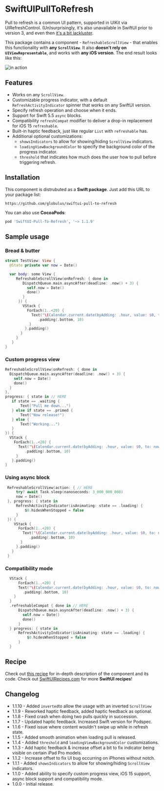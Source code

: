 # SwiftUIPullToRefresh

Pull to refresh is a common UI pattern, supported in UIKit via UIRefreshControl. (Un)surprisingly, it's also unavailable in SwiftUI prior to version 3, and even then [it's a bit lackluster](https://swiftuirecipes.com/blog/pull-to-refresh-with-swiftui-scrollview#drawbacks).

This package contains a component - `RefreshableScrollView`  - that enables this functionality with **any `ScrollView`**. It also **doesn't rely on `UIViewRepresentable`**, and works with **any iOS version**. The end result looks like this:

![in action](https://swiftuirecipes.com/user/pages/01.blog/pull-to-refresh-with-swiftui-scrollview/ezgif-4-bf1673b185d4.gif)

## Features

* Works on any `ScrollView`.
* Customizable progress indicator, with a default `RefreshActivityIndicator` spinner that works on any SwiftUI version.
* Specify refresh operation and choose when it ends.
* Support for Swift 5.5 `async` blocks.
* Compatibility `refreshCompat` modifier to deliver a drop-in replacement for iOS 15 `refreshable`.
* Built-in haptic feedback, just like regular `List` with `refreshable` has.
* Additional optional customizations:
  + `showsIndicators` to allow for showing/hiding `ScrollView` indicators.
  + `loadingViewBackgroundColor` to specify the background color of the progress indicator.
  + `threshold` that indicates how much does the user how to pull before triggering refresh.

## Installation

This component is distrubuted as a **Swift package**. Just add this URL to your package list:

```text
https://github.com/globulus/swiftui-pull-to-refresh
```

You can also use **CocoaPods**:

```ruby
pod 'SwiftUI-Pull-To-Refresh', '~> 1.1.9'
```

## Sample usage

### Bread & butter

```swift
struct TestView: View {
  @State private var now = Date()

  var body: some View {
     RefreshableScrollView(onRefresh: { done in
        DispatchQueue.main.asyncAfter(deadline: .now() + 3) {
          self.now = Date()
          done()
        }
      }) {
        VStack {
          ForEach(1..<20) {
            Text("\(Calendar.current.date(byAdding: .hour, value: $0, to: now)!)")
               .padding(.bottom, 10)
           }
         }.padding()
       }
     }
   }
}
```

### Custom progress view

```swift
RefreshableScrollView(onRefresh: { done in
  DispatchQueue.main.asyncAfter(deadline: .now() + 3) {
    self.now = Date()
    done()
  }
},
progress: { state in // HERE
   if state == .waiting {
       Text("Pull me down...")
   } else if state == .primed {
       Text("Now release!")
   } else {
       Text("Working...")
   }
}) {
  VStack {
    ForEach(1..<20) {
      Text("\(Calendar.current.date(byAdding: .hour, value: $0, to: now)!)")
         .padding(.bottom, 10)
     }
   }.padding()
}
```

### Using async block

```swift
 RefreshableScrollView(action: { // HERE
     try? await Task.sleep(nanoseconds: 3_000_000_000)
     now = Date()
 }, progress: { state in
     RefreshActivityIndicator(isAnimating: state == .loading) {
         $0.hidesWhenStopped = false
     }
 }) {
    VStack {
      ForEach(1..<20) {
        Text("\(Calendar.current.date(byAdding: .hour, value: $0, to: now)!)")
           .padding(.bottom, 10)
       }
     }.padding()
   }
 }
```

### Compatibility mode

```swift
  VStack {
      ForEach(1..<20) {
      Text("\(Calendar.current.date(byAdding: .hour, value: $0, to: now)!)")
        .padding(.bottom, 10)
    }
  }
  .refreshableCompat { done in // HERE
      DispatchQueue.main.asyncAfter(deadline: .now() + 3) {
        self.now = Date()
        done()
      }
  } progress: { state in
      RefreshActivityIndicator(isAnimating: state == .loading) {
          $0.hidesWhenStopped = false
      }
  }
```

## Recipe

Check out [this recipe](https://swiftuirecipes.com/blog/pull-to-refresh-with-swiftui-scrollview) for in-depth description of the component and its code. Check out [SwiftUIRecipes.com](https://swiftuirecipes.com) for more **SwiftUI recipes**!

## Changelog

* 1.1.10 - Added `inverted`to allow the usage with an inverted `ScrollView`
* 1.1.9 - Reworked haptic feedback, added haptic feedback as optional.
* 1.1.8 - Fixed crash when doing two pulls quickly in succession.
* 1.1.7 - Updated haptic feedback. Increased Swift version for Podspec.
* 1.1.6 - Fixed issue where content wouldn't swipe up while in refresh state.
* 1.1.5 - Added smooth animation when loading pull is released.
* 1.1.4 - Added `threshold` and `loadingViewBackgroundColor` customizations.
* 1.1.3 - Add haptic feedback & increase offset a bit to fix indicator being visible on certain iPad Pro models.
* 1.1.2 - Increase offset to fix UI bug occurring on iPhones without notch.
* 1.1.1 - Added `showsIndicators` to allow for showing/hiding `ScrollView` indicators.
* 1.1.0 - Added ability to specify custom progress view, iOS 15 support, async block support and compatibility mode.
* 1.0.0 - Initial release.
